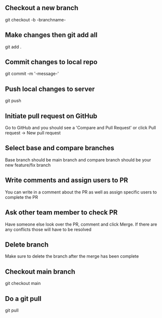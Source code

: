 ## Checkout a new branch
git checkout -b -branchname-

## Make changes then git add all
git add .

## Commit changes to local repo
git commit -m '-message-'

## Push local changes to server
git push

## Initiate pull request on GitHub
Go to GitHub and you should see a 'Compare and Pull Request' or click Pull request -> New pull request

## Select base and compare branches
Base branch should be main branch and compare branch should be your new feature/fix branch

## Write comments and assign users to PR
You can write in a comment about the PR as well as assign specific users to complete the PR

## Ask other team member to check PR
Have someone else look over the PR, comment and click Merge. If there are any conflicts those will have to be resolved

## Delete branch
Make sure to delete the branch after the merge has been complete

## Checkout main branch
git checkout main

## Do a git pull
git pull